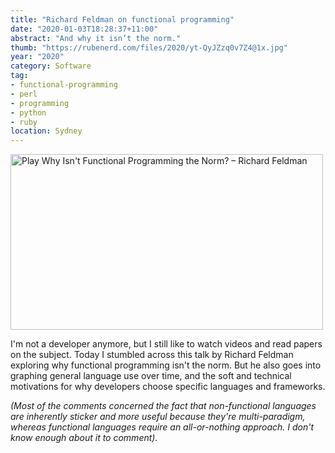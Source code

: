 ```yaml
---
title: "Richard Feldman on functional programming"
date: "2020-01-03T18:28:37+11:00"
abstract: "And why it isn’t the norm."
thumb: "https://rubenerd.com/files/2020/yt-QyJZzq0v7Z4@1x.jpg"
year: "2020"
category: Software
tag:
- functional-programming
- perl
- programming
- python
- ruby
location: Sydney
---
```

<p><a href="https://www.youtube.com/watch?v=QyJZzq0v7Z4" title="Play Why Isn't Functional Programming the Norm? – Richard Feldman"><img src="https://rubenerd.com/files/2020/yt-QyJZzq0v7Z4@1x.jpg" srcset="https://rubenerd.com/files/2020/yt-QyJZzq0v7Z4@1x.jpg 1x, https://rubenerd.com/files/2020/yt-QyJZzq0v7Z4@2x.jpg 2x" alt="Play Why Isn't Functional Programming the Norm? – Richard Feldman" style="width:500px;height:281px;" /></a></p>

I'm not a developer anymore, but I still like to watch videos and read papers on the subject. Today I stumbled across this talk by Richard Feldman exploring why functional programming isn't the norm. But he also goes into graphing general language use over time, and the soft and technical motivations for why developers choose specific languages and frameworks.

*(Most of the comments concerned the fact that non-functional languages are inherently sticker and more useful because they're multi-paradigm, whereas functional languages require an all-or-nothing approach. I don't know enough about it to comment).*

